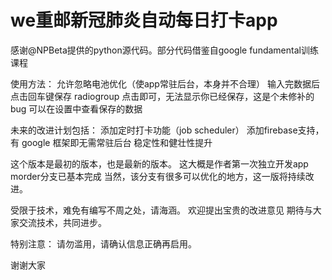 # we重邮新冠肺炎自动每日打卡app
感谢@NPBeta提供的python源代码。部分代码借鉴自google fundamental训练课程

使用方法：
允许忽略电池优化（使app常驻后台，本身并不合理）
输入完数据后点击回车键保存
radiogroup 点击即可，无法显示你已经保存，这是个未修补的bug
可以在设置中查看保存的数据

未来的改进计划包括：
添加定时打卡功能（job scheduler）
添加firebase支持，有 google 框架即无需常驻后台
稳定性和健壮性提升

这个版本是最初的版本，也是最新的版本。
这大概是作者第一次独立开发app
morder分支已基本完成
当然，该分支有很多可以优化的地方，这一版将持续改进。


受限于技术，难免有编写不周之处，请海涵。
欢迎提出宝贵的改进意见
期待与大家交流技术，共同进步。

特别注意：
请勿滥用，请确认信息正确再启用。

谢谢大家
